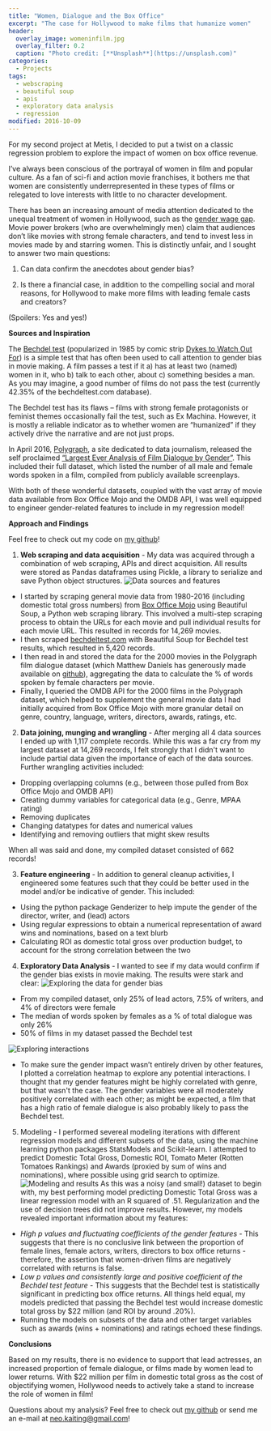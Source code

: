 ```yaml
---
title: "Women, Dialogue and the Box Office"
excerpt: "The case for Hollywood to make films that humanize women"
header:
  overlay_image: womeninfilm.jpg
  overlay_filter: 0.2
  caption: "Photo credit: [**Unsplash**](https://unsplash.com)"
categories:
  - Projects
tags:
  - webscraping
  - beautiful soup
  - apis
  - exploratory data analysis
  - regression
modified: 2016-10-09
---
```


For my second project at Metis, I decided to put a twist on a classic regression problem to explore the impact of women on box office revenue. 

I’ve always been conscious of the portrayal of women in film and popular culture. As a fan of sci-fi and action movie franchises, it bothers me that women are consistently underrepresented in these types of films or relegated to love interests with little to no character development.

There has been an increasing amount of media attention dedicated to the unequal treatment of women in Hollywood, such as the [gender wage gap](http://www.forbes.com/sites/maddieberg/2015/11/12/everything-you-need-to-know-about-the-hollywood-pay-gap). Movie power brokers (who are overwhelmingly men) claim that audiences don’t like movies with strong female characters, and tend to invest less in movies made by and starring women. This is distinctly unfair, and I sought to answer two main questions:

1. Can data confirm the anecdotes about gender bias?

2. Is there a financial case, in addition to the compelling social and moral reasons, for Hollywood to make more films with leading female casts and creators?

(Spoilers: Yes and yes!)

**Sources and Inspiration**

The [Bechdel test](http://bechdeltest.com/) (popularized in 1985 by comic strip [Dykes to Watch Out For](http://alisonbechdel.blogspot.com/2005/08/rule.html)) is a simple test that has often been used to call attention to gender bias in movie making. A film passes a test if it 
a) has at least two (named) women in it, who 
b) talk to each other, about 
c) something besides a man. 
As you may imagine, a good number of films do not pass the test (currently 42.35% of the bechdeltest.com database).

The Bechdel test has its flaws – films with strong female protagonists or feminist themes occasionally fail the test, such as Ex Machina. However, it is mostly a reliable indicator as to whether women are “humanized” if they actively drive the narrative and are not just props.

In April 2016, [Polygraph](http://polygraph.cool/), a site dedicated to data journalism, released the self proclaimed [“Largest Ever Analysis of Film Dialogue by Gender”](http://polygraph.cool/films/). This included their full dataset, which listed the number of all male and female words spoken in a film, compiled from publicly available screenplays.

With both of these wonderful datasets, coupled with the vast array of movie data available from Box Office Mojo and the OMDB API, I was well equipped to engineer gender-related features to include in my regression model!

**Approach and Findings**

Feel free to check out my code on [my github](https://github.com/neokt/women-dialogue-box-office)!

1. **Web scraping and data acquisition** - My data was acquired through a combination of web scraping, APIs and direct acquisition. All results were stored as Pandas dataframes using Pickle, a library to serialize and save Python object structures.
  ![Data sources and features][chart1]
  - I started by scraping general movie data from 1980-2016 (including domestic total gross numbers) from [Box Office Mojo](http://www.boxofficemojo.com/) using Beautiful Soup, a Python web scraping library. This involved a multi-step scraping process to obtain the URLs for each movie and pull individual results for each movie URL. This resulted in records for 14,269 movies.
  - I then scraped [bechdeltest.com](http://bechdeltest.com/) with Beautiful Soup for Bechdel test results, which resulted in 5,420 records.
  - I then read in and stored the data for the 2000 movies in the Polygraph film dialogue dataset (which Matthew Daniels has generously made available on [github](https://github.com/matthewfdaniels/scripts)), aggregating the data to calculate the % of words spoken by female characters per movie.
  - Finally, I queried the OMDB API for the 2000 films in the Polygraph dataset, which helped to supplement the general movie data I had initially acquired from Box Office Mojo with more granular detail on genre, country, language, writers, directors, awards, ratings, etc.

2. **Data joining, munging and wrangling** - After merging all 4 data sources I ended up with 1,117 complete records. While this was a far cry from my largest dataset at 14,269 records, I felt strongly that I didn't want to include partial data given the importance of each of the data sources. Further wrangling activities included:
  - Dropping overlapping columns (e.g., between those pulled from Box Office Mojo and OMDB API)
  - Creating dummy variables for categorical data (e.g., Genre, MPAA rating)
  - Removing duplicates
  - Changing datatypes for dates and numerical values
  - Identifying and removing outliers that might skew results

  When all was said and done, my compiled dataset consisted of 662 records!

3. **Feature engineering** - In addition to general cleanup activities, I engineered some features such that they could be better used in the model and/or be indicative of gender. This included:
  - Using the python package Genderizer to help impute the gender of the director, writer, and (lead) actors
  - Using regular expressions to obtain a numerical representation of award wins and nominations, based on a text blurb
  - Calculating ROI as domestic total gross over production budget, to account for the strong correlation between the two

4. **Exploratory Data Analysis** - I wanted to see if my data would confirm if the gender bias exists in movie making. The results were stark and clear:
  ![Exploring the data for gender bias][chart2]
  - From my compiled dataset, only 25% of lead actors, 7.5% of writers, and 4% of directors were female
  - The median of words spoken by females as a % of total dialogue was only 26%
  - 50% of films in my dataset passed the Bechdel test
  
  ![Exploring interactions][chart3]
  - To make sure the gender impact wasn’t entirely driven by other features, I plotted a correlation heatmap to explore any potential interactions. I thought that my gender features might be highly correlated with genre, but that wasn't the case. The gender variables were all moderately positively correlated with each other; as might be expected, a film that has a high ratio of female dialogue is also probably likely to pass the Bechdel test.

5. Modeling - I performed severeal modeling iterations with different regression models and different subsets of the data, using the machine learning python packages StatsModels and Scikit-learn. I attempted to predict Domestic Total Gross, Domestic ROI, Tomato Meter (Rotten Tomatoes Rankings) and Awards (proxied by sum of wins and nominations), where possible using grid search to optimize.
  ![Modeling and results][chart4]
  As this was a noisy (and small!) dataset to begin with, my best performing model predicting Domestic Total Gross was a linear regression model with an R squared of .51. Regularization and the use of decision trees did not improve results. However, my models revealed important information about my features:
  - *High p values and fluctuating coefficients of the gender features* - This suggests that there is no conclusive link between the proportion of female lines, female actors, writers, directors to box office returns - therefore, the assertion that women-driven films are negatively correlated with returns is false.
  - *Low p values and consistently large and positive coefficient of the Bechdel test feature* - This suggests that the Bechdel test is statistically significant in predicting box office returns. All things held equal, my models predicted that passing the Bechdel test would increase domestic total gross by $22 million (and ROI by around .20%).
  - Running the models on subsets of the data and other target variables such as awards (wins + nominations) and ratings echoed these findings.

[chart1]: https://raw.githubusercontent.com/neokt/neokt.github.io/master/images/women-dialogue-box-office_chart1.png "Data sources and features"
[chart2]: https://raw.githubusercontent.com/neokt/neokt.github.io/master/images/women-dialogue-box-office_chart2.png "Exploring the data for gender bias"
[chart3]: https://raw.githubusercontent.com/neokt/neokt.github.io/master/images/women-dialogue-box-office_chart3.png "Exploring potential interactions"
[chart4]: https://raw.githubusercontent.com/neokt/neokt.github.io/master/images/women-dialogue-box-office_chart4.png "Modeling and results"

**Conclusions**

Based on my results, there is no evidence to support that lead actresses, an increased proportion of female dialogue, or films made by women lead to lower returns. With $22 million per film in domestic total gross as the cost of objectifying women, Hollywood needs to actively take a stand to increase the role of women in film!

Questions about my analysis? Feel free to check out [my github](https://github.com/neokt/women-dialogue-box-office) or send me an e-mail at <neo.kaiting@gmail.com>!